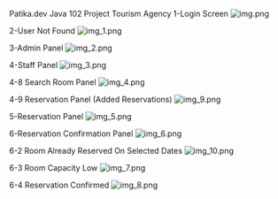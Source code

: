 Patika.dev 
Java 102 Project Tourism Agency
1-Login Screen
![img.png](img.png)

2-User Not Found
![img_1.png](img_1.png)

3-Admin Panel
![img_2.png](img_2.png)

4-Staff Panel
![img_3.png](img_3.png)


4-8 Search Room Panel
![img_4.png](img_4.png)

4-9 Reservation Panel (Added Reservations)
![img_9.png](img_9.png)

5-Reservation Panel
![img_5.png](img_5.png)

6-Reservation Confirmation Panel
![img_6.png](img_6.png)

6-2 Room Already Reserved On Selected Dates
![img_10.png](img_10.png)

6-3 Room Capacity Low
![img_7.png](img_7.png)

6-4 Reservation Confirmed
![img_8.png](img_8.png)

